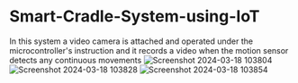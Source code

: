 # Smart-Cradle-System-using-IoT
In this system a video camera is attached and operated under the microcontroller's instruction and it records a video when the motion sensor detects any continuous movements
![Screenshot 2024-03-18 103804](https://github.com/saicharan488/Smart-Cradle-System-using-IoT/assets/139876502/58e1e9b7-aa14-473f-997f-f13745371e4c)
![Screenshot 2024-03-18 103828](https://github.com/saicharan488/Smart-Cradle-System-using-IoT/assets/139876502/b5c11987-bf74-472f-8680-c7c3fe9c0c98)
![Screenshot 2024-03-18 103854](https://github.com/saicharan488/Smart-Cradle-System-using-IoT/assets/139876502/04a5390f-595b-486a-8aa5-e3c05ba679c0)
